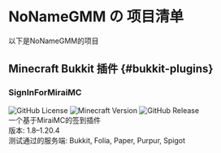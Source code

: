 # NoNameGMM の 项目清单

以下是NoNameGMM的项目

## Minecraft Bukkit 插件 {#bukkit-plugins}

### SignInForMiraiMC
<img alt="GitHub License" src="https://img.shields.io/github/license/NoNameGMM/SignInForMiraiMC?style=flat&label=License
"/>
<img alt="Minecraft Version" src="https://img.shields.io/badge/Minecraft-1.8--1.20-blue?style=flat&color=green"/>
<img alt="GitHub Release" src="https://img.shields.io/github/v/release/NoNameGMM/SignInForMiraiMC?style=flat&label=Release"/>
<br>
一个基于MiraiMC的签到插件
<br>
版本: 1.8–1.20.4
<br>
测试通过的服务端: Bukkit, Folia, Paper, Purpur, Spigot
<br>
[<Badge type="tip" text="查看详情" />](./bukkit-plugins/signinformiraimc)
[<Badge type="info" text="Github" />](https://github.com/NoNameGMM/SignInForMiraiMC)